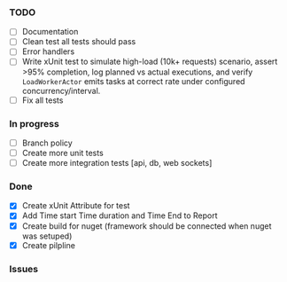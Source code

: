 ### TODO
- [ ] Documentation
- [ ] Clean test all tests should pass
- [ ] Error handlers 
- [ ] Write xUnit test to simulate high-load (10k+ requests) scenario, assert >95% completion, log planned vs actual executions, and verify `LoadWorkerActor` emits tasks at correct rate under configured concurrency/interval.
- [ ] Fix all tests
### In progress
- [ ] Branch policy
- [ ] Create more unit tests
- [ ] Create more integration tests [api, db, web sockets]
### Done
- [x] Create xUnit Attribute for test
- [x] Add Time start Time duration and Time End to Report
- [x] Create build for nuget (framework should be connected when nuget was setuped)
- [x] Create pilpline
### Issues